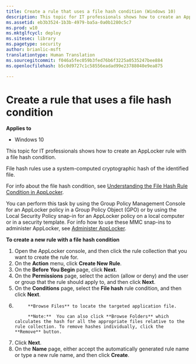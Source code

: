 ```yaml
---
title: Create a rule that uses a file hash condition (Windows 10)
description: This topic for IT professionals shows how to create an AppLocker rule with a file hash condition.
ms.assetid: eb3b3524-1b3b-4979-ba5a-0a0b1280c5c7
ms.prod: w10
ms.mktglfcycl: deploy
ms.sitesec: library
ms.pagetype: security
author: brianlic-msft
translationtype: Human Translation
ms.sourcegitcommit: f046a5fec059b3fed76b6f3225a0535247bee884
ms.openlocfilehash: b5c0d9727c1c58556eadad99e23788040e9ea875

---
```


# Create a rule that uses a file hash condition

**Applies to**
-   Windows 10

This topic for IT professionals shows how to create an AppLocker rule with a file hash condition.

File hash rules use a system-computed cryptographic hash of the identified file.

For info about the file hash condition, see [Understanding the File Hash Rule Condition in AppLocker](understanding-the-file-hash-rule-condition-in-applocker.md).

You can perform this task by using the Group Policy Management Console for an AppLocker policy in a Group Policy Object (GPO) or by using the Local Security Policy snap-in for an AppLocker policy on a local computer or in a security template. For info how to use these MMC snap-ins to administer AppLocker, see [Administer AppLocker](administer-applocker.md#bkmk-using-snapins).

**To create a new rule with a file hash condition**

1.  Open the AppLocker console, and then click the rule collection that you want to create the rule for.
2.  On the **Action** menu, click **Create New Rule**.
3.  On the **Before You Begin** page, click **Next**.
4.  On the **Permissions** page, select the action (allow or deny) and the user or group that the rule should apply to, and then click **Next**.
5.  On the **Conditions** page, select the **File hash** rule condition, and then click **Next**.
6.  
            **Browse Files** to locate the targeted application file.

    >
            **Note:**  You can also click **Browse Folders** which calculates the hash for all the appropriate files relative to the rule collection. To remove hashes individually, click the **Remove** button.
     
7.  Click **Next**.
8.  On the **Name** page, either accept the automatically generated rule name or type a new rule name, and then click **Create**.



<!--HONumber=Jun16_HO4-->


